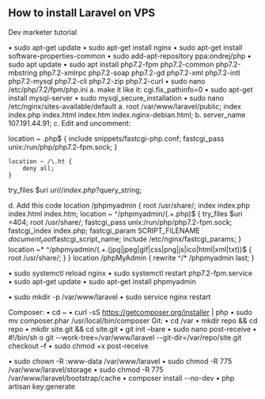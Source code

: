 

## How to install Laravel on VPS
Dev marketer tutorial


•	sudo apt-get update
•	sudo apt-get install nginx
•	sudo apt-get install software-properties-common
•	sudo add-apt-repository ppa:ondrej/php
•	sudo apt update
•	sudo apt install php7.2-fpm php7.2-common php7.2-mbstring php7.2-xmlrpc php7.2-soap php7.2-gd php7.2-xml php7.2-intl php7.2-mysql php7.2-cli php7.2-zip php7.2-curl
•	sudo nano /etc/php/7.2/fpm/php.ini
a.	make it like it: cgi.fix_pathinfo=0
•	sudo apt-get install mysql-server
•	sudo mysql_secure_installation
•	sudo nano /etc/nginx/sites-available/default
a.	root /var/www/laravel/public;
 index index.php index.html index.htm index.nginx-debian.html;
b.	server_name 107.191.44.91;
c.	 Edit and uncomment:


location ~ \.php$ {
        include snippets/fastcgi-php.conf;
        fastcgi_pass unix:/run/php/php7.2-fpm.sock;
    }


    location ~ /\.ht {
        deny all;
    } 
	
try_files $uri $uri/ /index.php?$query_string;

d.	Add this code
location /phpmyadmin {
               root /usr/share/;
               index index.php index.html index.htm;
               location ~ ^/phpmyadmin/(.+\.php)$ {
                       try_files $uri =404;
                       root /usr/share/;
                       fastcgi_pass unix:/run/php/php7.2-fpm.sock;
                       fastcgi_index index.php;
                       fastcgi_param SCRIPT_FILENAME $document_root$fastcgi_script_name;
                       include /etc/nginx/fastcgi_params;
               }
               location ~* ^/phpmyadmin/(.+\.(jpg|jpeg|gif|css|png|js|ico|html|xml|txt))$ {
                       root /usr/share/;
               }
        }
        location /phpMyAdmin {
               rewrite ^/* /phpmyadmin last;
        }

•	sudo systemctl reload nginx
•	sudo systemctl restart php7.2-fpm.service
•	sudo apt-get update
•	sudo apt-get install phpmyadmin

•	sudo mkdir -p /var/www/laravel
•	sudo service nginx restart

Composer:
•	cd ~
•	curl -sS https://getcomposer.org/installer | php
•	sudo mv composer.phar /usr/local/bin/composer
Git:
•	cd /var
•	mkdir repo && cd repo
•	mkdir site.git && cd site.git
•	git init –bare
•	sudo nano post-receive
•		#!/bin/sh
o	git --work-tree=/var/www/laravel --git-dir=/var/repo/site.git checkout –f
•	sudo chmod +x post-receive      

•	sudo chown -R :www-data /var/www/laravel
•	sudo chmod -R 775 /var/www/laravel/storage
•	sudo chmod -R 775 /var/www/laravel/bootstrap/cache
•	composer install --no-dev
•	php artisan key:generate


